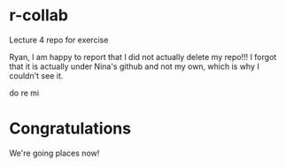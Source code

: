 # r-collab
Lecture 4 repo for exercise

Ryan, I am happy to report that I did not actually delete my repo!!! I forgot 
that it is actually under Nina's github and not my  own, which is why I couldn't see it.

do re mi

# Congratulations

We're going places now!
